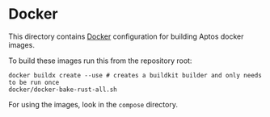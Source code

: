 # Docker

This directory contains [Docker](https://www.docker.com/) configuration for building Aptos docker images.

To build these images run this from the repository root:

```
docker buildx create --use # creates a buildkit builder and only needs to be run once
docker/docker-bake-rust-all.sh
```

For using the images, look in the `compose` directory.
